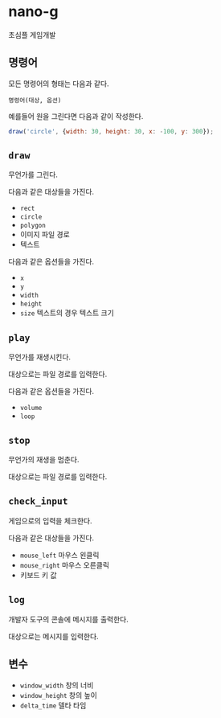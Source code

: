 # nano-g
초심플 게임개발

## 명령어
모든 명령어의 형태는 다음과 같다.

`명령어(대상, 옵션)`

예를들어 원을 그린다면 다음과 같이 작성한다.

```javascript
draw('circle', {width: 30, height: 30, x: -100, y: 300});
```

## `draw`
무언가를 그린다.

다음과 같은 대상들을 가진다.
- `rect`
- `circle`
- `polygon`
- 이미지 파일 경로
- 텍스트

다음과 같은 옵션들을 가진다.
- `x`
- `y`
- `width`
- `height`
- `size` 텍스트의 경우 텍스트 크기

## `play`
무언가를 재생시킨다.

대상으로는 파일 경로를 입력한다.

다음과 같은 옵션들을 가진다.
- `volume`
- `loop`

## `stop`
무언가의 재생을 멈춘다.

대상으로는 파일 경로를 입력한다.

## `check_input`
게임으로의 입력을 체크한다.

다음과 같은 대상들을 가진다.
- `mouse_left` 마우스 왼클릭
- `mouse_right` 마우스 오른클릭
- 키보드 키 값

## `log`
개발자 도구의 콘솔에 메시지를 출력한다.

대상으로는 메시지를 입력한다.

## 변수
* `window_width` 창의 너비
* `window_height` 창의 높이
* `delta_time` 델타 타임